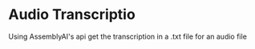# Audio Transcriptio

Using AssemblyAI's api get the transcription in a .txt file  for an audio file 
